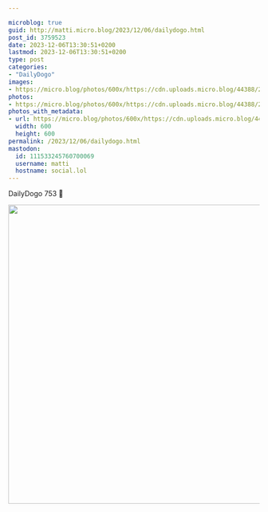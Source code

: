 ```yaml
---

microblog: true
guid: http://matti.micro.blog/2023/12/06/dailydogo.html
post_id: 3759523
date: 2023-12-06T13:30:51+0200
lastmod: 2023-12-06T13:30:51+0200
type: post
categories:
- "DailyDogo"
images:
- https://micro.blog/photos/600x/https://cdn.uploads.micro.blog/44388/2023/261faeea062945f29f7571c875164c0a.jpg
photos:
- https://micro.blog/photos/600x/https://cdn.uploads.micro.blog/44388/2023/261faeea062945f29f7571c875164c0a.jpg
photos_with_metadata:
- url: https://micro.blog/photos/600x/https://cdn.uploads.micro.blog/44388/2023/261faeea062945f29f7571c875164c0a.jpg
  width: 600
  height: 600
permalink: /2023/12/06/dailydogo.html
mastodon:
  id: 111533245760700069
  username: matti
  hostname: social.lol
---
```

DailyDogo 753 🐶

<img src="/media/uploads/2023/261faeea062945f29f7571c875164c0a.jpg" width="600" height="600" alt="" />
